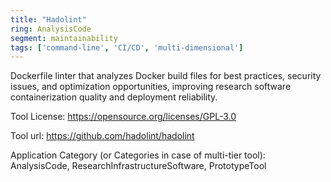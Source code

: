 ```yaml
---
title: "Hadolint"
ring: AnalysisCode
segment: maintainability
tags: ['command-line', 'CI/CD', 'multi-dimensional']
---
```

Dockerfile linter that analyzes Docker build files for best practices, security issues, and optimization opportunities, improving research software containerization quality and deployment reliability.

Tool License: https://opensource.org/licenses/GPL-3.0

Tool url: https://github.com/hadolint/hadolint

Application Category (or Categories in case of multi-tier tool): AnalysisCode, ResearchInfrastructureSoftware, PrototypeTool
